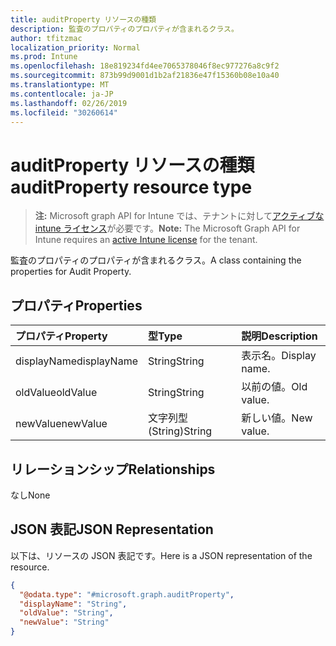 ```yaml
---
title: auditProperty リソースの種類
description: 監査のプロパティのプロパティが含まれるクラス。
author: tfitzmac
localization_priority: Normal
ms.prod: Intune
ms.openlocfilehash: 18e819234fd4ee7065378046f8ec977276a8c9f2
ms.sourcegitcommit: 873b99d9001d1b2af21836e47f15360b08e10a40
ms.translationtype: MT
ms.contentlocale: ja-JP
ms.lasthandoff: 02/26/2019
ms.locfileid: "30260614"
---
```

# <a name="auditproperty-resource-type"></a><span data-ttu-id="3a2b5-103">auditProperty リソースの種類</span><span class="sxs-lookup"><span data-stu-id="3a2b5-103">auditProperty resource type</span></span>

> <span data-ttu-id="3a2b5-104">**注:** Microsoft graph API for Intune では、テナントに対して[アクティブな intune ライセンス](https://go.microsoft.com/fwlink/?linkid=839381)が必要です。</span><span class="sxs-lookup"><span data-stu-id="3a2b5-104">**Note:** The Microsoft Graph API for Intune requires an [active Intune license](https://go.microsoft.com/fwlink/?linkid=839381) for the tenant.</span></span>

<span data-ttu-id="3a2b5-105">監査のプロパティのプロパティが含まれるクラス。</span><span class="sxs-lookup"><span data-stu-id="3a2b5-105">A class containing the properties for Audit Property.</span></span>

## <a name="properties"></a><span data-ttu-id="3a2b5-106">プロパティ</span><span class="sxs-lookup"><span data-stu-id="3a2b5-106">Properties</span></span>
|<span data-ttu-id="3a2b5-107">プロパティ</span><span class="sxs-lookup"><span data-stu-id="3a2b5-107">Property</span></span>|<span data-ttu-id="3a2b5-108">型</span><span class="sxs-lookup"><span data-stu-id="3a2b5-108">Type</span></span>|<span data-ttu-id="3a2b5-109">説明</span><span class="sxs-lookup"><span data-stu-id="3a2b5-109">Description</span></span>|
|:---|:---|:---|
|<span data-ttu-id="3a2b5-110">displayName</span><span class="sxs-lookup"><span data-stu-id="3a2b5-110">displayName</span></span>|<span data-ttu-id="3a2b5-111">String</span><span class="sxs-lookup"><span data-stu-id="3a2b5-111">String</span></span>|<span data-ttu-id="3a2b5-112">表示名。</span><span class="sxs-lookup"><span data-stu-id="3a2b5-112">Display name.</span></span>|
|<span data-ttu-id="3a2b5-113">oldValue</span><span class="sxs-lookup"><span data-stu-id="3a2b5-113">oldValue</span></span>|<span data-ttu-id="3a2b5-114">String</span><span class="sxs-lookup"><span data-stu-id="3a2b5-114">String</span></span>|<span data-ttu-id="3a2b5-115">以前の値。</span><span class="sxs-lookup"><span data-stu-id="3a2b5-115">Old value.</span></span>|
|<span data-ttu-id="3a2b5-116">newValue</span><span class="sxs-lookup"><span data-stu-id="3a2b5-116">newValue</span></span>|<span data-ttu-id="3a2b5-117">文字列型 (String)</span><span class="sxs-lookup"><span data-stu-id="3a2b5-117">String</span></span>|<span data-ttu-id="3a2b5-118">新しい値。</span><span class="sxs-lookup"><span data-stu-id="3a2b5-118">New value.</span></span>|

## <a name="relationships"></a><span data-ttu-id="3a2b5-119">リレーションシップ</span><span class="sxs-lookup"><span data-stu-id="3a2b5-119">Relationships</span></span>
<span data-ttu-id="3a2b5-120">なし</span><span class="sxs-lookup"><span data-stu-id="3a2b5-120">None</span></span>

## <a name="json-representation"></a><span data-ttu-id="3a2b5-121">JSON 表記</span><span class="sxs-lookup"><span data-stu-id="3a2b5-121">JSON Representation</span></span>
<span data-ttu-id="3a2b5-122">以下は、リソースの JSON 表記です。</span><span class="sxs-lookup"><span data-stu-id="3a2b5-122">Here is a JSON representation of the resource.</span></span>
<!-- {
  "blockType": "resource",
  "@odata.type": "microsoft.graph.auditProperty"
}
-->
``` json
{
  "@odata.type": "#microsoft.graph.auditProperty",
  "displayName": "String",
  "oldValue": "String",
  "newValue": "String"
}
```



